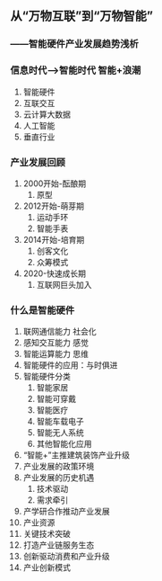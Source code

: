 ## 从“万物互联”到“万物智能”

### 	——智能硬件产业发展趋势浅析

###  信息时代-->智能时代	智能+浪潮

1. 智能硬件
2. 互联交互
3. 云计算大数据
4. 人工智能
5. 垂直行业

### 产业发展回顾

1. 2000开始-酝酿期
   1. 原型
2. 2012开始-萌芽期
   1. 运动手环
   2. 智能手表
3. 2014开始-培育期
   1. 创客文化
   2. 众筹模式
4. 2020-快速成长期
   1. 互联网巨头加入

### 什么是智能硬件

1. 联网通信能力	社会化
2. 感知交互能力    感觉
3. 智能运算能力    思维
4. 智能硬件的应用：与时俱进
5. 智能硬件分类
   1. 智能家居
   2. 智能可穿戴
   3. 智能医疗
   4. 智能车载电子
   5. 智能无人系统
   6. 其他智能化应用
6. “智能+”主推建筑装饰产业升级
7. 产业发展的政策环境
8. 产业发展的历史机遇
   1. 技术驱动
   2. 需求牵引
9. 产学研合作推动产业发展
10. 产业资源
11. 关键技术突破
12. 打造产业链服务生态
13. 创新驱动消费和产业升级
14. 产业创新模式

